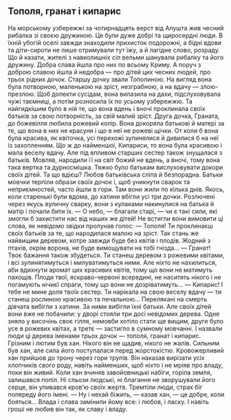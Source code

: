 ## Тополя, гранат i кипарис

На морському узбережжі за чотирнадцять верст від Алушта жив чесний рибалка зі своєю дружиною. Це були дуже добрі та щиросердні люди. В їхній убогій оселі завжди знаходили прихисток подорожні, а бідні вдови та діти-сироти не лише отримували тут їжу, а й лагідне слово, розраду.
Що й казати, жителі з навколишніх сіл вельми шанували рибалку та його дружину. Добра слава йшла про них по всьому Криму. А поруч з доброю славою йшла й недобра — про дітей цих чесних людей, про трьох рідних дочок.
Старшу дочку звали Тополиною. На вигляд вона була потворною, маленькою на зріст, незграбною, а на вдачу — злою-презлою. Щоб допекти сусідам, вона вилазила на дахи, підслуховувала чужі таємниці, а потім розносила їх по усьому узбережжю. Та найгидкішим було в ній те, що вона вдень і вночі проклинала своїх батьків за свою потворність, за свій малий зріст.
Друга дочка, Граната, до божевілля любила рожевий колір. Вона докоряла батькові й матері за те, що вона в них не красуня і що в неї не рожеві щічки. От коли б вона була красива, як квіточка, усі перехожі зупинялися й дивилися б на неї із захопленням.
Що ж до найменшої, Кипариси, то вона була красивою і мала веселу вдачу. Але під впливом старших сестер також знущалася з батьків. Мовляв, народили її на світ божий не вдень, а вночі, тому вона така вертка та дурносмішка.
Тяжко було батькам вислуховувати докори своїх дітей. Та що вдієш? Любов батьківська сліпа й безпорадна. Батьки мовчки терпіли образи своїх дочок і, щоб уникнути сварок та неприємностей, часто йшли в гори. Там вони жили по кілька днів.
Якось, коли старенькі були вдома, до хатини вбігли усі три дочки. Розлючені через якусь вуличну сварку, вони з кулаками накинулися на батька й матір і почали бити їх.
— О небо, — благали старі, — чи є такі сили, які змогли б захистити нас від наших же дітей!
Не встигли вони вимовити ці слова, як невідомо звідки пролунав голос:
— Тополя! Ти проклинаєш своїх батьків за те, що народилася малою на зріст. Так стань же найвищим деревом, котре завжди буде без квітів і плодів. Жодний з птахів, окрім ворона, не буде вимощувати на тобі гнізда...
— Гранат! Твоє бажання також збудеться. Ти станеш деревом з рожевими квітами, і всі зупинятимуться і милуватимуться ними. Але ніхто не нахилиться, аби вдихнути аромат цих красивих квітів, тому що вони не матимуть пахощів. Плоди твої, яскраво-червоні всередині, не наситять нікого і не погамують нічиєї спраги, тому що вони не дозріватимуть...
— Кипарис! І тебе не мине доля твоїх сестер. Ти нарікала на свою веселу вдачу — ти станеш рослиною красивою та печальною...
Перелякані на смерть дівчата вибігли з хатини. За ними вибігли їхні батьки. Але своїх дітей вони вже не побачили: у дворі стояли три досі невідомих дерева. Одне зняло у височінь своє гілля, немовби хотіло стати ще вищим, друге було усе в рожевих квітах, а третє — застигло в сумному мовчанні.
І назвали люди ці дерева іменами трьох дочок — тополя, гранат і кипарис.
Грізним і лютим був хан. Нікого він не щадив, нікого не жалів. Сильним був хан, але сила його поступалася перед жорстокістю. Кровожерливий хан прийшов до трону через гори трупів. Він наказав вирізати усіх хлопчиків свого роду, навіть найменших, щоб ніхто і не мріяв про владу, поки він живий.
Коли хан вчиняв завойовницькі набіги, горіла земля, залишався попіл. Ні сльози людські, ні благання не зворушували його серце, він упивався кров’ю своїх жертв. Тремтіли люди,
страх біг попереду його імені.
— Ну і нехай біжить, — казав хан, — це добре, коли бояться... Влада і слава замінили йому все: і любов, і ласку. І навіть гроші не любив він так, як славу і владу.
